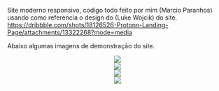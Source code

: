 Site moderno responsivo, codigo todo feito por mim (Marcio Paranhos) usando como referencia o design do (Luke Wojcik) do site. <br>
https://dribbble.com/shots/18126526-Protonn-Landing-Page/attachments/13322268?mode=media <br>

Abaixo algumas imagens de demonstração do site.

<div align="center">
<img src="https://github.com/TheHeells/Site-moderno/blob/master/img/siteModerno.jpeg" />
</div>
<div align="center">
<img src="https://github.com/TheHeells/Site-moderno/blob/master/img/siteModerno2.jpeg" />
</div>
<div align="center">
<img src="https://github.com/TheHeells/Site-moderno/blob/master/img/siteModerno3.jpeg" />
</div>
<div align="center">
<img src="https://github.com/TheHeells/Site-moderno/blob/master/img/siteModerno4.jpeg" />
</div>
